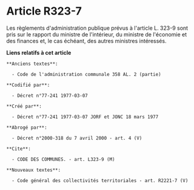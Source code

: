 # Article R323-7

Les règlements d'administration publique prévus à l'article L. 323-9 sont pris sur le rapport du ministre de l'intérieur, du
ministre de l'économie et des finances et, le cas échéant, des autres ministres intéressés.

**Liens relatifs à cet article**

	**Anciens textes**:

	  - Code de l'administration communale 358 AL. 2 (partie)

	**Codifié par**:

	  - Décret n°77-241 1977-03-07

	**Créé par**:

	  - Décret n°77-241 1977-03-07 JORF et JONC 18 mars 1977

	**Abrogé par**:

	  - Décret n°2000-318 du 7 avril 2000 - art. 4 (V)

	**Cite**:

	  - CODE DES COMMUNES. - art. L323-9 (M)

	**Nouveaux textes**:

	  - Code général des collectivités territoriales - art. R2221-7 (V)
